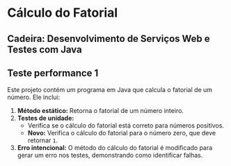 # Cálculo do Fatorial
## Cadeira: Desenvolvimento de Serviços Web e Testes com Java
## Teste performance 1

Este projeto contém um programa em Java que calcula o fatorial de um número. Ele inclui:

1. **Método estático:** Retorna o fatorial de um número inteiro.
2. **Testes de unidade:**
   - Verifica se o cálculo do fatorial está correto para números positivos.
   - **Novo:** Verifica o cálculo do fatorial para o número zero, que deve retornar `1`.
3. **Erro intencional:** O método do cálculo do fatorial é modificado para gerar um erro nos testes, demonstrando como identificar falhas.
